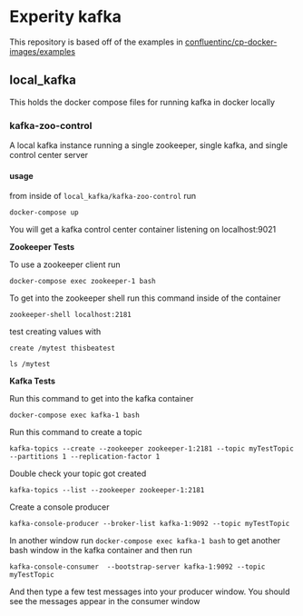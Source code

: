 # Experity kafka

This repository is based off of the examples in [confluentinc/cp-docker-images/examples](https://github.com/confluentinc/cp-docker-images/tree/5.2.1-post/examples)

## local_kafka

This holds the docker compose files for running kafka in docker locally

### kafka-zoo-control

A local kafka instance running a single zookeeper, single kafka, and single control center server

#### usage

from inside of `local_kafka/kafka-zoo-control` run

`docker-compose up`

You will get a kafka control center container listening on localhost:9021

__Zookeeper Tests__

To use a zookeeper client run

`docker-compose exec zookeeper-1 bash`

To get into the zookeeper shell run this command inside of the container

`zookeeper-shell localhost:2181`

test creating values with

`create /mytest thisbeatest`

`ls /mytest`

__Kafka Tests__

Run this command to get into the kafka container

`docker-compose exec kafka-1 bash`

Run this command to create a topic

`kafka-topics --create --zookeeper zookeeper-1:2181 --topic myTestTopic --partitions 1 --replication-factor 1`

Double check your topic got created

`kafka-topics --list --zookeeper zookeeper-1:2181`

Create a console producer

`kafka-console-producer --broker-list kafka-1:9092 --topic myTestTopic`

In another window run `docker-compose exec kafka-1 bash` to get another bash window in the kafka container and then run

`kafka-console-consumer  --bootstrap-server kafka-1:9092 --topic myTestTopic`

And then type a few test messages into your producer window. You should see the messages appear in the consumer window
